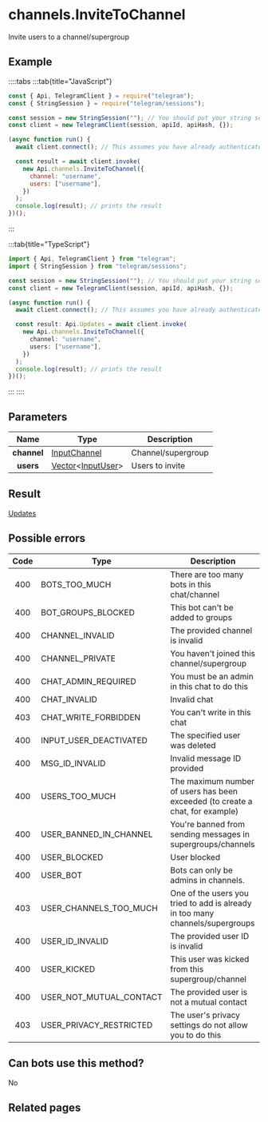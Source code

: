 # channels.InviteToChannel

Invite users to a channel/supergroup

## Example

::::tabs
:::tab{title="JavaScript"}

```js
const { Api, TelegramClient } = require("telegram");
const { StringSession } = require("telegram/sessions");

const session = new StringSession(""); // You should put your string session here
const client = new TelegramClient(session, apiId, apiHash, {});

(async function run() {
  await client.connect(); // This assumes you have already authenticated with .start()

  const result = await client.invoke(
    new Api.channels.InviteToChannel({
      channel: "username",
      users: ["username"],
    })
  );
  console.log(result); // prints the result
})();
```

:::

:::tab{title="TypeScript"}

```ts
import { Api, TelegramClient } from "telegram";
import { StringSession } from "telegram/sessions";

const session = new StringSession(""); // You should put your string session here
const client = new TelegramClient(session, apiId, apiHash, {});

(async function run() {
  await client.connect(); // This assumes you have already authenticated with .start()

  const result: Api.Updates = await client.invoke(
    new Api.channels.InviteToChannel({
      channel: "username",
      users: ["username"],
    })
  );
  console.log(result); // prints the result
})();
```

:::
::::

## Parameters

|    Name     | Type                                                                                                       | Description        |
| :---------: | ---------------------------------------------------------------------------------------------------------- | ------------------ |
| **channel** | [InputChannel](https://core.telegram.org/type/InputChannel)                                                | Channel/supergroup |
|  **users**  | [Vector](https://core.telegram.org/type/Vector%20t)<[InputUser](https://core.telegram.org/type/InputUser)> | Users to invite    |

## Result

[Updates](https://core.telegram.org/type/Updates)

## Possible errors

| Code | Type                    | Description                                                                   |
| :--: | ----------------------- | ----------------------------------------------------------------------------- |
| 400  | BOTS_TOO_MUCH           | There are too many bots in this chat/channel                                  |
| 400  | BOT_GROUPS_BLOCKED      | This bot can't be added to groups                                             |
| 400  | CHANNEL_INVALID         | The provided channel is invalid                                               |
| 400  | CHANNEL_PRIVATE         | You haven't joined this channel/supergroup                                    |
| 400  | CHAT_ADMIN_REQUIRED     | You must be an admin in this chat to do this                                  |
| 400  | CHAT_INVALID            | Invalid chat                                                                  |
| 403  | CHAT_WRITE_FORBIDDEN    | You can't write in this chat                                                  |
| 400  | INPUT_USER_DEACTIVATED  | The specified user was deleted                                                |
| 400  | MSG_ID_INVALID          | Invalid message ID provided                                                   |
| 400  | USERS_TOO_MUCH          | The maximum number of users has been exceeded (to create a chat, for example) |
| 400  | USER_BANNED_IN_CHANNEL  | You're banned from sending messages in supergroups/channels                   |
| 400  | USER_BLOCKED            | User blocked                                                                  |
| 400  | USER_BOT                | Bots can only be admins in channels.                                          |
| 403  | USER_CHANNELS_TOO_MUCH  | One of the users you tried to add is already in too many channels/supergroups |
| 400  | USER_ID_INVALID         | The provided user ID is invalid                                               |
| 400  | USER_KICKED             | This user was kicked from this supergroup/channel                             |
| 400  | USER_NOT_MUTUAL_CONTACT | The provided user is not a mutual contact                                     |
| 403  | USER_PRIVACY_RESTRICTED | The user's privacy settings do not allow you to do this                       |

## Can bots use this method?

No

## Related pages
